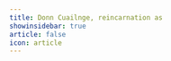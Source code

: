 ```yaml
---
title: Donn Cuailnge, reincarnation as 
showinsidebar: true 
article: false 
icon: article 
---
```

